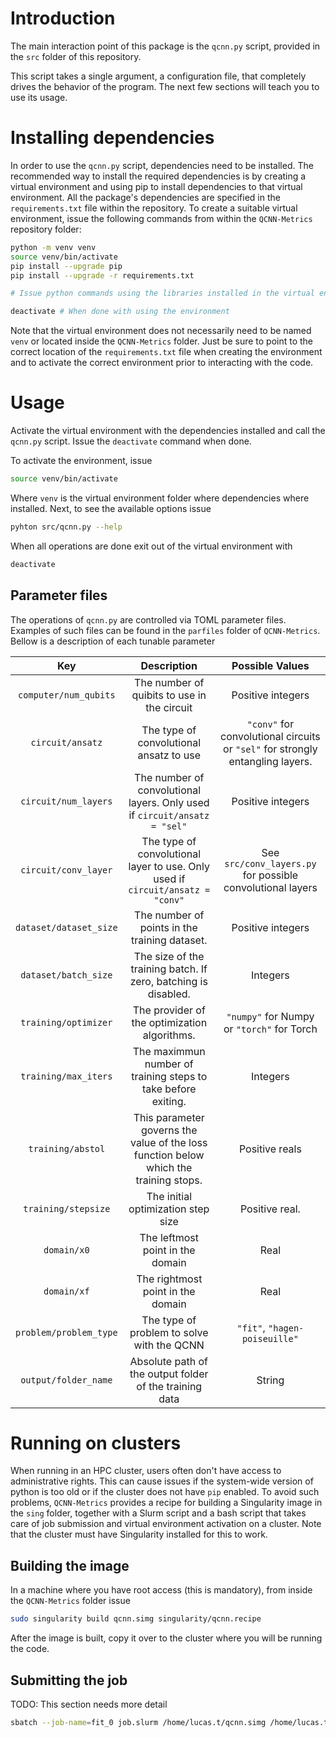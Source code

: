 # Introduction

The main interaction point of this package is the `qcnn.py` script, provided in the `src` folder of this repository.

This script takes a single argument, a configuration file, that completely drives the behavior of the program. The next few sections will teach you to use its usage.

# Installing dependencies

In order to use the `qcnn.py` script, dependencies need to be installed. The recommended way to install the required dependencies is by creating a virtual environment and using pip to install dependencies to that virtual environment. All the package's dependencies are specified in the `requirements.txt` file within the repository. To create a suitable virtual environment, issue the following commands from within the `QCNN-Metrics` repository folder:

```bash
python -m venv venv
source venv/bin/activate
pip install --upgrade pip
pip install --upgrade -r requirements.txt

# Issue python commands using the libraries installed in the virtual environment

deactivate # When done with using the environment
```

Note that the virtual environment does not necessarily need to be named `venv` or located inside the `QCNN-Metrics` folder. Just be sure to point to the correct location of the `requirements.txt` file when creating the environment and to activate the correct environment prior to interacting with the code.

# Usage

Activate the virtual environment with the dependencies installed and call the `qcnn.py` script. Issue the `deactivate` command when done. 

To activate the environment, issue

```bash
source venv/bin/activate
```

Where `venv` is the virtual environment folder where dependencies where installed. Next, to see the available options issue

```bash
pyhton src/qcnn.py --help
```

When all operations are done exit out of the virtual environment with

``` bash
deactivate
```

## Parameter files

The operations of `qcnn.py` are controlled via TOML parameter files. Examples of such files can be found in the `parfiles` folder of `QCNN-Metrics`. Bellow is a description of each tunable parameter

| Key | Description | Possible Values |
|:---:|:-----------:|:---------------:|
|`computer/num_qubits`|The number of quibits to use in the circuit| Positive integers
|`circuit/ansatz`| The type of convolutional ansatz to use| `"conv"` for convolutional circuits or `"sel"` for strongly entangling layers.
|`circuit/num_layers`|The number of convolutional layers. Only used if `circuit/ansatz = "sel"`| Positive integers
|`circuit/conv_layer`|The type of convolutional layer to use. Only used if `circuit/ansatz = "conv"`|See `src/conv_layers.py` for possible convolutional layers
|`dataset/dataset_size`|The number of points in the training dataset.|Positive integers
|`dataset/batch_size`|The size of the training batch. If zero, batching is disabled.| Integers
|`training/optimizer`|The provider of the optimization algorithms.|`"numpy"` for Numpy or `"torch"` for Torch
|`training/max_iters`|The maximmun number of training steps to take before exiting.| Integers
|`training/abstol`| This parameter governs the value of the loss function below which the training stops.|Positive reals
|`training/stepsize`| The initial optimization step size| Positive real.
|`domain/x0`|The leftmost point in the domain|Real
|`domain/xf`|The rightmost point in the domain|Real
|`problem/problem_type`|The type of problem to solve with the QCNN|`"fit"`, `"hagen-poiseuille"`|
|`output/folder_name`| Absolute path of the output folder of the training data| String|

# Running on clusters

When running in an HPC cluster, users often don't have access to administrative rights. This can cause issues if the system-wide version of python is too old or if the cluster does not have `pip` enabled. To avoid such problems, `QCNN-Metrics` provides a recipe for building a Singularity image in the `sing` folder, together with a Slurm script and a bash script that takes care of job submission and virtual environment activation on a cluster. Note that the cluster must have Singularity installed for this to work.

## Building the image

In a machine where you have root access (this is mandatory), from inside the `QCNN-Metrics` folder issue

```bash
sudo singularity build qcnn.simg singularity/qcnn.recipe
```

After the image is built, copy it over to the cluster where you will be running the code.

## Submitting the job

TODO: This section needs more detail

```bash
sbatch --job-name=fit_0 job.slurm /home/lucas.t/qcnn.simg /home/lucas.t/fit.toml /home/lucas.t/QCNN-Metrics
```